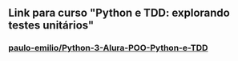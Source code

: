 ## Link para curso "Python e TDD: explorando testes unitários"
### [paulo-emilio/Python-3-Alura-POO-Python-e-TDD](https://github.com/paulo-emilio/Python-3-Alura-POO-Python-e-TDD)

